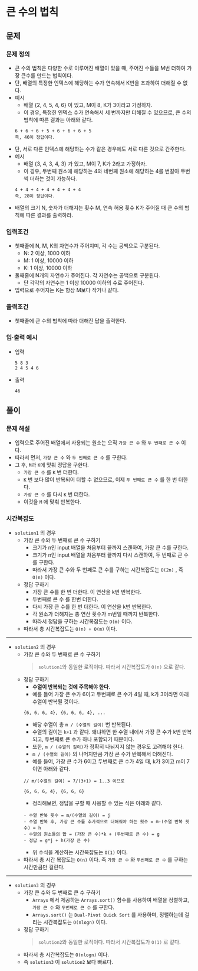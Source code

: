 # 큰 수의 법칙
## 문제
### 문제 정의

- 큰 수의 법칙은 다양한 수로 이루어진 배열이 있을 때, 주어진 수들을 M번 더하여 가장 큰수를 만드는 법칙이다.
- 단, 배열의 특정한 인텍스에 해당하는 수가 연속해서 K번을 초과하여 더해질 수 없다.
- 예시
    - 배열 {2, 4, 5, 4, 6} 이 있고, M이 8, K가 3이라고 가정하자.
    - 이 경우, 특정한 인덱스 수가 연속해서 세 번까지만 더해질 수 있으므로, 큰 수의 법칙에 따른 결과는 아래와 같다.
    ```
    6 + 6 + 6 + 5 + 6 + 6 + 6 + 5
    즉, 46이 정답이다.
    ```
- 단, 서로 다른 인덱스에 해당하는 수가 같은 경우에도 서로 다른 것으로 간주한다.
- 예시
    - 배열 {3, 4, 3, 4, 3} 가 있고, M이 7, K가 2라고 가정하자.
    - 이 경우, 두번째 원소에 해당하는 4와 네번째 원소에 해당하는 4를 번갈아 두번씩 더하는 것이 가능하다.
    ```
    4 + 4 + 4 + 4 + 4 + 4 + 4
    즉, 28이 정답이다.
    ```
- 배열의 크기 N, 숫자가 더해지는 횟수 M, 연속 허용 횟수 K가 주어질 때 큰 수의 법칙에 따른 결과를 출력하라.

### 입력조건
- 첫째줄에 N, M, K의 자연수가 주어지며, 각 수는 공백으로 구분된다.
  - N: 2 이상, 1000 이하
  - M: 1 이상, 10000 이하
  - K: 1 이상, 10000 이하
- 둘째줄에 N개의 자연수가 주어진다. 각 자연수는 공백으로 구분된다.
  - 단 각각의 자연수는 1 이상 10000 이하의 수로 주어진다.
- 입력으로 주어지는 K는 항상 M보다 작거나 같다.

### 출력조건
- 첫째줄에 큰 수의 법칙에 따라 더해진 답을 출력한다.

### 입·출력 예시
- 입력
  ```
  5 8 3
  2 4 5 4 6
  ```

- 출력
  ```
  46
  ```


## 풀이
### 문제 해설
- 입력으로 주어진 배열에서 사용되는 원소는 오직 `가장 큰 수` 와 `두 번째로 큰 수` 이다.
- 따라서 먼저, `가장 큰 수` 와 `두 번째로 큰 수` 를 구한다.
- 그 후, `M`과 `K`에 맞춰 정답을 구한다.
  - `가장 큰 수` 를 `K` 번 더한다.
  - `K` 번 보다 많이 반복되어 더할 수 없으므로, 이제 `두 번째로 큰 수` 를 한 번 더한다.
  - `가장 큰 수` 를 다시 `K` 번 더한다.
  - 이것을 `M` 에 맞춰 반복한다.

### 시간복잡도
- `solution1` 의 경우
  - 가장 큰 수와 두 번째로 큰 수 구하기
    - 크기가 n인 input 배열을 처음부터 끝까지 스캔하여, 가장 큰 수를 구한다.
    - 크기가 n인 input 배열을 처음부터 끝까지 다시 스캔하여, 두 번째로 큰 수를 구한다.
    - 따라서 가장 큰 수와 두 번째로 큰 수를 구하는 시간복잡도는 `O(2n)` , 즉 `O(n)` 이다.
  - 정답 구하기
    - 가장 큰 수를 한 번 더한다. 이 연산을 k번 반복한다.
    - 두번째로 큰 수 를 한번 더한다.
    - 다시 가장 큰 수를 한 번 더한다. 이 연산을 k번 반복한다.
    - 각 원소가 더해지는 총 연산 횟수가 m번일 때까지 반복한다.
    - 따라서 정답을 구하는 시간복잡도는 `O(m)` 이다.
  - 따라서 총 시간복잡도는 `O(n) + O(m)` 이다.

<hr/>

- `solution2` 의 경우
  - 가장 큰 수와 두 번째로 큰 수 구하기
    > `solution1`와 동일한 로직이다. 따라서 시간복잡도가 `O(n)` 으로 같다.
  - 정답 구하기
    - **수열이 반복되는 것에 주목해야 한다.**
    - 예를 들어 가장 큰 수가 6이고 두번째로 큰 수가 4일 때, k가 3이라면 아래 수열이 반복될 것이다.
    ```
    {6, 6, 6, 4}, {6, 6, 6, 4}, ...
    ```
    - 해당 수열이 총 `m / (수열의 길이)` 번 반복된다.
    - 수열의 길이는 `k+1` 과 같다. 왜냐하면 한 수열 내에서 가장 큰 수가 k번 반복되고, 두번째로 큰 수가 하나 포함되기 때문이다.
    - 또한, `m / (수열의 길이)`가 정확히 나눠지지 않는 경우도 고려해야 한다.
    - `m / (수열의 길이)` 의 나머지만큼 가장 큰 수가 반복해서 더해진다.
    - 예를 들어, 가장 큰 수가 6이고 두번째로 큰 수가 4일 때, k가 3이고 m이 7이면 아래와 같다.
    ```
    // m/(수열의 길이) = 7/(3+1) = 1..3 이므로
    
    {6, 6, 6, 4}, {6, 6, 6}
    ```
    - 정리해보면, 정답을 구할 때 사용할 수 있는 식은 아래와 같다.
    ```
    - 수열 반복 횟수 = m/(수열의 길이) = j
    - 수열 반복 후, 가장 큰 수를 추가적으로 더해줘야 하는 횟수 = m-(수열 반복 횟수) = h
    - 수열의 원소들의 합 = (가장 큰 수)*k + (두번째로 큰 수) = g
    - 정답 = g*j + h(가장 큰 수)
    ```
    - 위 수식을 계산하는 시간복잡도는 `O(1)` 이다.
  - 따라서 총 시간 복잡도는 `O(n)` 이다. 즉 `가장 큰 수` 와 `두번째로 큰 수` 를 구하는 시간만큼만 걸린다.

<hr/>

- `solution3` 의 경우
  - 가장 큰 수와 두 번째로 큰 수 구하기
    - `Arrays` 에서 제공하는 `Arrays.sort()` 함수를 사용하여 배열을 정렬하고, `가장 큰 수` 와 `두번째로 큰 수` 를 구한다.
    - `Arrays.sort()` 는 `Dual-Pivot Quick Sort` 를 사용하며, 정렬하는데 걸리는 시간복잡도는 `O(nlogn)` 이다.
  - 정답 구하기
    > `solution2`와 동일한 로직이다. 따라서 시간복잡도가 `O(1)` 로 같다. 
  - 따라서 총 시간복잡도는 `O(nlogn)` 이다.
  - 즉 `solution3` 이 `solution2` 보다 빠르다. 